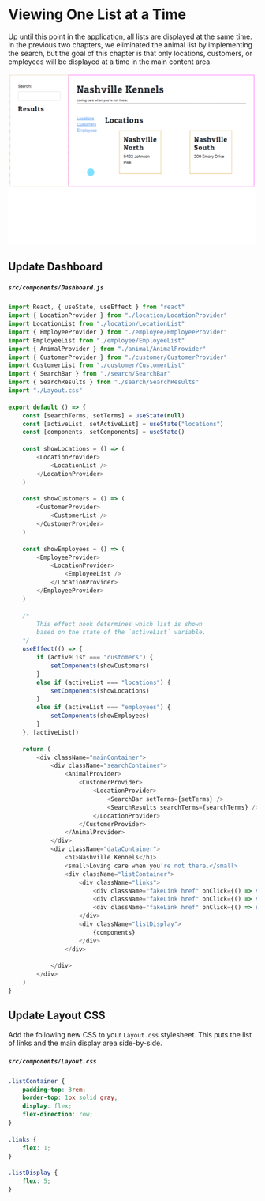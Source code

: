 # Viewing One List at a Time

Up until this point in the application, all lists are displayed at the same time. In the previous two chapters, we eliminated the animal list by implementing the search, but the goal of this chapter is that only locations, customers, or employees will be displayed at a time in the main content area.

![](./images/multiple-lists.gif)

## Update Dashboard

##### **`src/components/Dashboard.js`**

```js
import React, { useState, useEffect } from "react"
import { LocationProvider } from "./location/LocationProvider"
import LocationList from "./location/LocationList"
import { EmployeeProvider } from "./employee/EmployeeProvider"
import EmployeeList from "./employee/EmployeeList"
import { AnimalProvider } from "./animal/AnimalProvider"
import { CustomerProvider } from "./customer/CustomerProvider"
import CustomerList from "./customer/CustomerList"
import { SearchBar } from "./search/SearchBar"
import { SearchResults } from "./search/SearchResults"
import "./Layout.css"

export default () => {
    const [searchTerms, setTerms] = useState(null)
    const [activeList, setActiveList] = useState("locations")
    const [components, setComponents] = useState()

    const showLocations = () => (
        <LocationProvider>
            <LocationList />
        </LocationProvider>
    )

    const showCustomers = () => (
        <CustomerProvider>
            <CustomerList />
        </CustomerProvider>
    )

    const showEmployees = () => (
        <EmployeeProvider>
            <LocationProvider>
                <EmployeeList />
            </LocationProvider>
        </EmployeeProvider>
    )

    /*
        This effect hook determines which list is shown
        based on the state of the `activeList` variable.
    */
    useEffect(() => {
        if (activeList === "customers") {
            setComponents(showCustomers)
        }
        else if (activeList === "locations") {
            setComponents(showLocations)
        }
        else if (activeList === "employees") {
            setComponents(showEmployees)
        }
    }, [activeList])

    return (
        <div className="mainContainer">
            <div className="searchContainer">
                <AnimalProvider>
                    <CustomerProvider>
                        <LocationProvider>
                            <SearchBar setTerms={setTerms} />
                            <SearchResults searchTerms={searchTerms} />
                        </LocationProvider>
                    </CustomerProvider>
                </AnimalProvider>
            </div>
            <div className="dataContainer">
                <h1>Nashville Kennels</h1>
                <small>Loving care when you're not there.</small>
                <div className="listContainer">
                    <div className="links">
                        <div className="fakeLink href" onClick={() => setActiveList("locations")}>Locations</div>
                        <div className="fakeLink href" onClick={() => setActiveList("customers")}>Customers</div>
                        <div className="fakeLink href" onClick={() => setActiveList("employees")}>Employees</div>
                    </div>
                    <div className="listDisplay">
                        {components}
                    </div>
                </div>

            </div>
        </div>
    )
}
```

## Update Layout CSS

Add the following new CSS to your `Layout.css` stylesheet. This puts the list of links and the main display area side-by-side.

##### **`src/components/Layout.css`**


```css
.listContainer {
    padding-top: 3rem;
    border-top: 1px solid gray;
    display: flex;
    flex-direction: row;
}

.links {
    flex: 1;
}

.listDisplay {
    flex: 5;
}
```